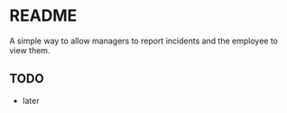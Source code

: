 # README

A simple way to allow managers to report incidents and the employee to view them.

## TODO

* later
